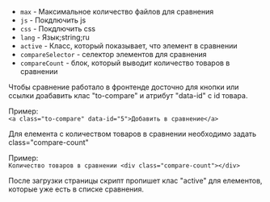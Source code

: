 * ```max``` - Максимальное количество файлов для сравнения
* ```js``` - Покдлючить js
* ```css``` - Покдлючить css
* ```lang``` - Язык;string;ru
* ```active``` - Класс, который показывает, что элемент в сравнении
* ```compareSelector``` - селектор элементов для сравнения
* ```compareCount``` - блок, который выводит количество товаров в сравнении

Чтобы сравнение работало в фронтенде досточно для кнопки или ссылки доабавить клас "to-compare" и атрибут "data-id" с id товара.

Пример:   
```<a class="to-compare" data-id="5">Добавить в сравнение</a>```

Для елемента с количеством товаров в сравнении необходимо задать class="compare-count"

Пример:   
```Количество товаров в сравнении <div class="compare-count"></div>```

После загрузки страницы скрипт пропишет клас "active" для елементов, которые уже есть в списке сравнения.
